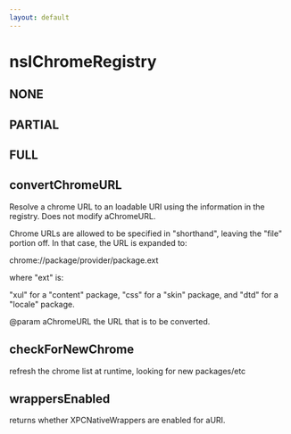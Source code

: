 ```yaml
---
layout: default
---
```


# nsIChromeRegistry #

## NONE ##

## PARTIAL ##

## FULL ##

## convertChromeURL ##

Resolve a chrome URL to an loadable URI using the information in the
registry. Does not modify aChromeURL.

Chrome URLs are allowed to be specified in "shorthand", leaving the
"file" portion off. In that case, the URL is expanded to:

  chrome://package/provider/package.ext

where "ext" is:

  "xul" for a "content" package,
  "css" for a "skin" package, and
  "dtd" for a "locale" package.

@param aChromeURL the URL that is to be converted.


## checkForNewChrome ##

refresh the chrome list at runtime, looking for new packages/etc


## wrappersEnabled ##

returns whether XPCNativeWrappers are enabled for aURI.

